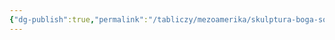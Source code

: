```yaml
---
{"dg-publish":true,"permalink":"/tabliczy/mezoamerika/skulptura-boga-solncza/","dgPassFrontmatter":true}
---
```



